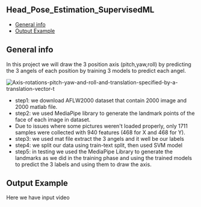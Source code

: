 ## Head_Pose_Estimation_SupervisedML
* [General info](#general-info)
* [Output Example](#Output-Examples)

## General info
In this project we will draw the 3 position axis (pitch,yaw,roll) by predicting the 3 angels of each position by training 3 models to predict each angel.


![Axis-rotations-pitch-yaw-and-roll-and-translation-specified-by-a-translation-vector-t](https://user-images.githubusercontent.com/101005712/174389225-7f15aa6d-05ff-4afc-a1ad-9cbf24396f26.png)


* step1: we download  AFLW2000 dataset that contain 2000 image and 2000 matlab file.
* step2: we used MediaPipe library to generate the landmark points of the face of each image in dataset.
* Due to issues where some pictures weren't loaded properly, only 1711 samples were collected with 940 features (468 for X and 468 for Y).
* step3: we used mat file extract the 3 angels and it well be our labels
* step4: we split our data using train-text split, then used SVM model  
* step5: in testing we used the MediaPipe Library to generate the landmarks as we did in the training phase and using the trained models to predict the 3 labels and using them to draw the axis.

## Output Example
Here we have input video 

